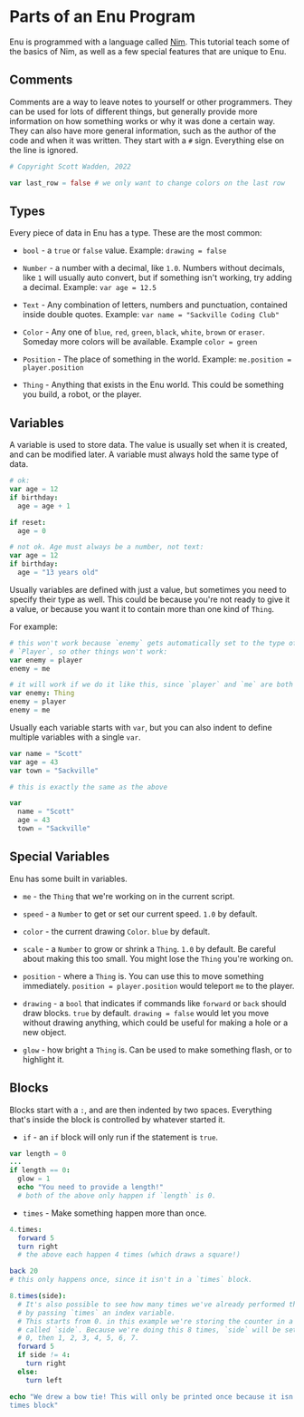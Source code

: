# Parts of an Enu Program

Enu is programmed with a language called [Nim](https://nim-lang.org). This tutorial teach some of the 
basics of Nim, as well as a few special features that are unique to Enu.

## Comments

Comments are a way to leave notes to yourself or other programmers. They can be 
used for lots of different things, but generally provide more information on how 
something works or why it was done a certain way. They can also have more 
general information, such as the author of the code and when it was written. 
They start with a `#` sign. Everything else on the line is ignored.

```nim
# Copyright Scott Wadden, 2022

var last_row = false # we only want to change colors on the last row
```

## Types

Every piece of data in Enu has a type. These are the most common:

- `bool` - a `true` or `false` value. Example: `drawing = false`

- `Number` - a number with a decimal, like `1.0`. Numbers without decimals, like 
  `1` will usually auto convert, but if something isn't working, try adding a 
  decimal. Example: `var age = 12.5`

- `Text` - Any combination of letters, numbers and punctuation, contained inside 
  double quotes. Example: `var name = "Sackville Coding Club"`

- `Color` - Any one of `blue`, `red`, `green`, `black`, `white`, `brown` or 
  `eraser`. Someday more colors will be available. Example `color = green`

- `Position` - The place of something in the world. Example: `me.position = 
  player.position`

- `Thing` - Anything that exists in the Enu world. This could be something you 
  build, a robot, or the player.

<div style="page-break-after: always;"></div>

## Variables

A variable is used to store data. The value is usually set when it is created, 
and can be modified later. A variable must always hold the same type of data.

```nim
# ok:
var age = 12
if birthday:
  age = age + 1

if reset:
  age = 0

# not ok. Age must always be a number, not text:
var age = 12
if birthday:
  age = "13 years old"                          
```

Usually variables are defined with just a value, but sometimes you need to 
specify their type as well. This could be because you're not ready to give it a 
value, or because you want it to contain more than one kind of `Thing`.

For example:

```nim
# this won't work because `enemy` gets automatically set to the type of 
# `Player`, so other things won't work:
var enemy = player
enemy = me

# it will work if we do it like this, since `player` and `me` are both `Thing`
var enemy: Thing
enemy = player
enemy = me
```

<div style="page-break-after: always;"></div>

Usually each variable starts with `var`, but you can also indent to define 
multiple variables with a single `var`.

```nim
var name = "Scott"
var age = 43
var town = "Sackville"

# this is exactly the same as the above

var
  name = "Scott"
  age = 43
  town = "Sackville"
```

## Special Variables

Enu has some built in variables.

- `me` - the `Thing` that we're working on in the current script.

- `speed` - a `Number` to get or set our current speed. `1.0` by default.

- `color` - the current drawing `Color`. `blue` by default.

- `scale` - a `Number` to grow or shrink a `Thing`. `1.0` by default. Be careful 
  about making this too small. You might lose the `Thing` you're working on.

- `position` - where a `Thing` is. You can use this to move something 
  immediately. `position = player.position` would teleport `me` to the player.

- `drawing` - a `bool` that indicates if commands like `forward` or `back` should 
  draw blocks. `true` by default. `drawing = false` would let you move without 
  drawing anything, which could be useful for making a hole or a new object.

- `glow` - how bright a `Thing` is. Can be used to make something flash, or to 
  highlight it.

<div style="page-break-after: always;"></div>

## Blocks

Blocks start with a `:`, and are then indented by two spaces. Everything that's 
inside the block is controlled by whatever started it.

- `if` - an `if` block will only run if the statement is `true`.

```nim
var length = 0
...
if length == 0:
  glow = 1
  echo "You need to provide a length!"
  # both of the above only happen if `length` is 0.
```

- `times` - Make something happen more than once.

```nim
4.times:
  forward 5
  turn right
  # the above each happen 4 times (which draws a square!)

back 20
# this only happens once, since it isn't in a `times` block.

8.times(side):
  # It's also possible to see how many times we've already performed the action 
  # by passing `times` an index variable.
  # This starts from 0. in this example we're storing the counter in a variable 
  # called `side`. Because we're doing this 8 times, `side` will be set first to 
  # 0, then 1, 2, 3, 4, 5, 6, 7.
  forward 5
  if side != 4:
    turn right
  else:
    turn left

echo "We drew a bow tie! This will only be printed once because it isn't in a 
times block"
```
  
